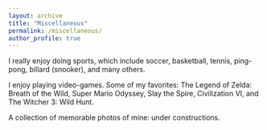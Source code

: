 ```yaml
---
layout: archive
title: "Miscellaneous"
permalink: /miscellaneous/
author_profile: true
---
```


I really enjoy doing sports, which include soccer, basketball, tennis, ping-pong, billard (snooker), and many others. 

I enjoy playing video-games. 
Some of my favorites: The Legend of Zelda: Breath of the Wild, Super Mario Odyssey, Slay the Spire, Civilization VI, and The Witcher 3: Wild Hunt.

A collection of memorable photos of mine: under constructions.